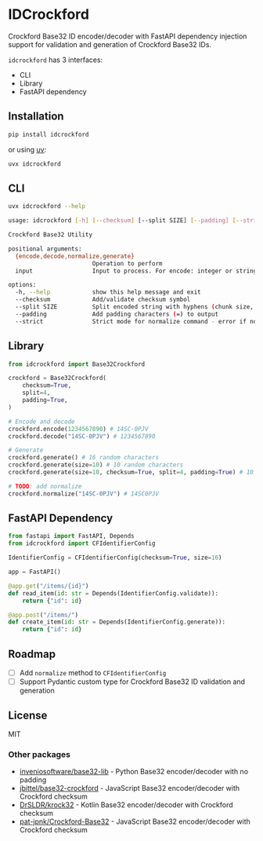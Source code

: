 # IDCrockford

Crockford Base32 ID encoder/decoder with FastAPI dependency injection support for validation and generation of Crockford Base32 IDs.

`idcrockford` has 3 interfaces:

- CLI
- Library
- FastAPI dependency

## Installation

```bash
pip install idcrockford
```

or using [uv](https://docs.astral.sh/uv/):

```bash
uvx idcrockford
```

## CLI

```bash
uvx idcrockford --help

usage: idcrockford [-h] [--checksum] [--split SIZE] [--padding] [--strict] {encode,decode,normalize,generate} [input]

Crockford Base32 Utility

positional arguments:
  {encode,decode,normalize,generate}
                        Operation to perform
  input                 Input to process. For encode: integer or string. For generate: size (optional)

options:
  -h, --help            show this help message and exit
  --checksum            Add/validate checksum symbol
  --split SIZE          Split encoded string with hyphens (chunk size, default: no splitting)
  --padding             Add padding characters (=) to output
  --strict              Strict mode for normalize command - error if normalization needed
```

## Library

```python
from idcrockford import Base32Crockford

crockford = Base32Crockford(
    checksum=True,
    split=4,
    padding=True,
)

# Encode and decode
crockford.encode(1234567890) # 14SC-0PJV
crockford.decode("14SC-0PJV") # 1234567890

# Generate
crockford.generate() # 16 random characters
crockford.generate(size=10) # 10 random characters
crockford.generate(size=10, checksum=True, split=4, padding=True) # 10 random characters with checksum, split and padding

# TODO: add normalize
crockford.normalize("14SC-0PJV") # 14SC0PJV
```

## FastAPI Dependency

```python
from fastapi import FastAPI, Depends
from idcrockford import CFIdentifierConfig

IdentifierConfig = CFIdentifierConfig(checksum=True, size=16)

app = FastAPI()

@app.get("/items/{id}")
def read_item(id: str = Depends(IdentifierConfig.validate)):
    return {"id": id}

@app.post("/items/")
def create_item(id: str = Depends(IdentifierConfig.generate)):
    return {"id": id}
```

## Roadmap

- [ ] Add `normalize` method to `CFIdentifierConfig`
- [ ] Support Pydantic custom type for Crockford Base32 ID validation and generation

## License

MIT

### Other packages

- [inveniosoftware/base32-lib](https://github.com/inveniosoftware/base32-lib) - Python Base32 encoder/decoder with no padding
- [jbittel/base32-crockford](https://github.com/jbittel/base32-crockford) - JavaScript Base32 encoder/decoder with Crockford checksum
- [DrSLDR/krock32](https://github.com/DrSLDR/krock32) - Kotlin Base32 encoder/decoder with Crockford checksum
- [pat-jpnk/Crockford-Base32](https://github.com/pat-jpnk/Crockford-Base32) - JavaScript Base32 encoder/decoder with Crockford checksum
